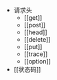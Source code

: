 - 请求头
	- [[get]]
	- [[post]]
	- [[head]]
	- [[delete]]
	- [[put]]
	- [[trace]]
	- [[option]]
- [[状态码]]